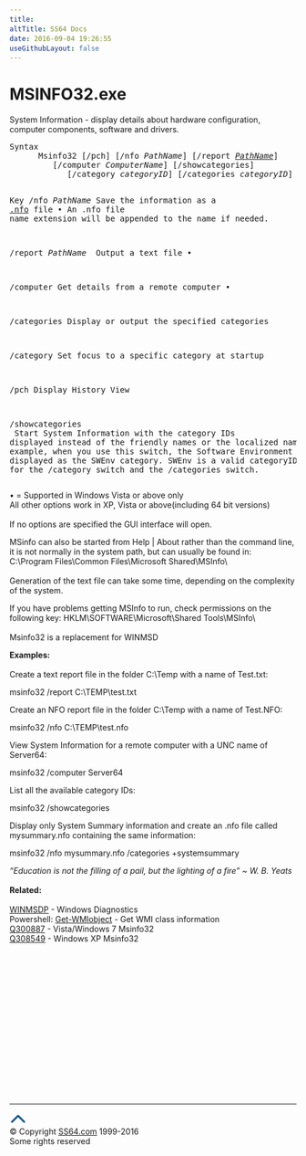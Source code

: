 ```yaml
---
title:
altTitle: SS64 Docs
date: 2016-09-04 19:26:55
useGithubLayout: false
---
```

<!-- #BeginLibraryItem "/Library/head_nt.lbi" --><!-- #EndLibraryItem --><h1>MSINFO32.exe</h1>
<p>System Information -  display details about  hardware configuration, computer components,  software and drivers.</p>
<pre>Syntax
      Msinfo32 [/pch] [/nfo <i>PathName</i>] [/report <i><a href="path.html#pathname">PathName</a></i>]
         [/computer <i>ComputerName</i>] [/showcategories]
            [/category <i>categoryID</i>] [/categories <i>categoryID</i>]

Key
   /nfo <i>PathName</i>   Save the information as a <a href="http://en.wikipedia.org/wiki/.nfo">.nfo</a> file  •
                   An .nfo file name extension will be appended to the name if needed.

   /report <i>PathName
               </i>    Output a text file •

   /computer       Get details from a remote computer •

   /categories     Display or output the specified categories

   /category       Set focus to a specific category at startup

   /pch            Display History View

   /showcategories<br>                   Start System Information with the category IDs displayed
                   instead of the friendly names or the localized names.
                   For example, when you use this switch, the Software Environment
                   category is displayed as the SWEnv category.
                   SWEnv is a valid categoryID argument for the /category switch
                   and the /categories switch.</pre>
<p>• = Supported in Windows Vista or above only<br>
All other options work in XP, Vista or above(including 64 bit versions) <br>
<br>
If no options are specified the GUI interface will open.</p>
<p> MSinfo can also be started from <span class="code">Help | About</span> rather than the command line, it is not normally in the system path, but can usually be found in:<br>
<span class="code">C:\Program Files\Common Files\Microsoft Shared\MSInfo\</span><br>
<br>
Generation of the text file can take some time, depending on the complexity of the system.</p>
<p>If you have problems getting MSInfo to run, check permissions on the following key: HKLM\SOFTWARE\Microsoft\Shared Tools\MSInfo\ <br>
<br>
Msinfo32 is a replacement for WINMSD</p>
<p><b>Examples: </b><br>
<br>
Create a text report file in the folder C:\Temp with a name of Test.txt:</p>
<p class="code">msinfo32 /report C:\TEMP\test.txt</p>
<p>Create an NFO report file in the folder C:\Temp with a name of Test.NFO:</p>
<p class="code">msinfo32 /nfo C:\TEMP\test.nfo</p>
<p>View System Information for a remote computer with a UNC name of Server64:</p>
<p class="code">msinfo32 /computer Server64</p>
<p>List all the available category IDs:</p>
<p class="code">msinfo32 /showcategories</p>
<p>Display only System Summary information and create an .nfo file called <span class="code">mysummary.nfo</span> containing the same information:</p>
<p class="code">msinfo32 /nfo mysummary.nfo /categories +systemsummary</p>
<p><i class="quote">“Education is not the filling of a pail, but the lighting of a fire” ~ W. B. Yeats </i> <br>
<b><br>
Related:</b><br><br>
<a href="winmsd.html">WINMSDP</a> - Windows  Diagnostics<br>
Powershell: <a href="../ps/get-wmiobject.html">Get-WMIobject</a> - Get WMI class information<br>
<a href="https://support.microsoft.com/kb/300887">Q300887</a> - Vista/Windows 7 Msinfo32<br>
<a href="https://support.microsoft.com/kb/308549">Q308549</a> - Windows XP Msinfo32</p><!-- #BeginLibraryItem "/Library/foot_nt.lbi" --><p>
<!-- windows300 -->
<ins class="adsbygoogle" style="display:inline-block;width:300px;height:250px" data-ad-client="ca-pub-6140977852749469" data-ad-slot="7649547908"></ins>
<script>
(adsbygoogle = window.adsbygoogle || []).push({});
</script></p>
<hr>
<div id="bl" class="footer"><a href="msinfo32.html#"><img src="../images/top.png" width="30" height="22" alt="Back to the Top"></a></div>
<div id="br" class="footer, tagline">© Copyright <a href="http://ss64.com/">SS64.com</a> 1999-2016<br>
Some rights reserved</div><!-- #EndLibraryItem -->

